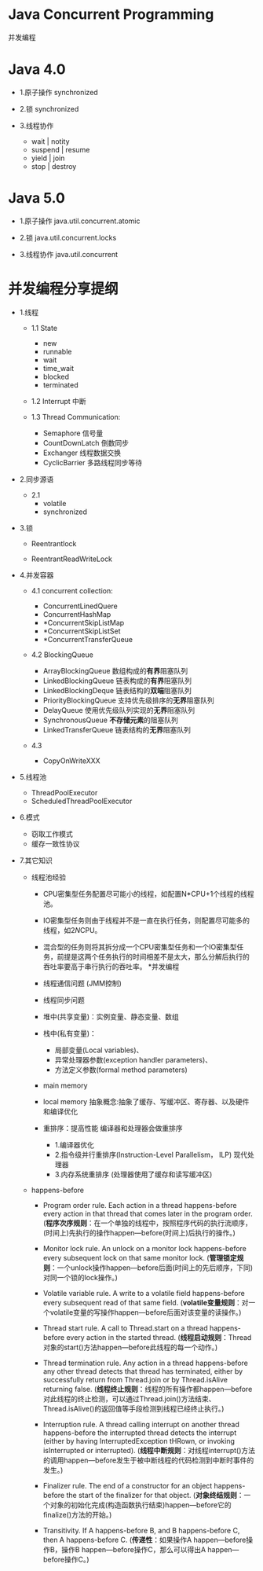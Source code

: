 Java Concurrent Programming
==========

并发编程

# Java 4.0

* 1.原子操作		synchronized

* 2.锁			synchronized

* 3.线程协作		

	* wait | notity 
	* suspend | resume 
	* yield | join 
	* stop | destroy


# Java 5.0

* 1.原子操作		java.util.concurrent.atomic

* 2.锁			java.util.concurrent.locks

* 3.线程协作		java.util.concurrent

并发编程分享提纲
================

* 1.线程
	* 1.1 State
	
		* new
		* runnable
		* wait
		* time_wait
		* blocked
		* terminated
			
	* 1.2	Interrupt 中断
	
	* 1.3	Thread Communication:
	
		* Semaphore		信号量
		* CountDownLatch	倒数同步
		* Exchanger		线程数据交换
		* CyclicBarrier		多路线程同步等待
			
* 2.同步源语

	* 2.1	
		* volatile
		* synchronized
* 3.锁

	* Reentrantlock
	
	* ReentrantReadWriteLock
	
* 4.并发容器

	* 4.1 concurrent collection:
	
		* ConcurrentLinedQuere
		* ConcurrentHashMap
		* *ConcurrentSkipListMap
		* *ConcurrentSkipListSet
		* *ConcurrentTransferQueue
		
	* 4.2	BlockingQueue
		* ArrayBlockingQueue	数组构成的**有界**阻塞队列
		* LinkedBlockingQueue	链表构成的**有界**阻塞队列
		* LinkedBlockingDeque	链表结构的**双端**阻塞队列
		* PriorityBlockingQueue	支持优先级排序的**无界**阻塞队列
		* DelayQueue		使用优先级队列实现的**无界**阻塞队列
		* SynchronousQueue	**不存储元素**的阻塞队列
		* LinkedTransferQueue	链表结构的**无界**阻塞队列
		
			
	* 4.3
	
		* CopyOnWriteXXX
		
* 5.线程池

	* ThreadPoolExecutor
	* ScheduledThreadPoolExecutor
	
* 6.模式

	* 窃取工作模式
	* 缓存一致性协议
	
* 7.其它知识
	* 线程池经验
		* CPU密集型任务配置尽可能小的线程，如配置N*CPU+1个线程的线程池。
		* IO密集型任务则由于线程并不是一直在执行任务，则配置尽可能多的线程，如2*N*CPU。
		* 混合型的任务则将其拆分成一个CPU密集型任务和一个IO密集型任务，前提是这两个任务执行的时间相差不是太大，那么分解后执行的吞吐率要高于串行执行的吞吐率。
	*并发编程
		* 线程通信问题 (JMM控制)
		* 线程同步问题

		* 堆中(共享变量)：实例变量、静态变量、数组 
		* 栈中(私有变量)：
			* 局部变量(Local variables)、
			* 异常处理器参数(exception handler parameters)、
			* 方法定义参数(formal method parameters)

		* main memory
		* local memory	抽象概念:抽象了缓存、写缓冲区、寄存器、以及硬件和编译优化

		* 重排序：提高性能 编译器和处理器会做重排序
			* 1.编译器优化
			* 2.指令级并行重排序(Instruction-Level Parallelism， ILP) 现代处理器
			* 3.内存系统重排序 (处理器使用了缓存和读写缓冲区) 
		
	* happens-before

		* Program order rule. Each action in a thread happens-before every action in that thread that comes later in the program order. 
		(**程序次序规则**：在一个单独的线程中，按照程序代码的执行流顺序，(时间上)先执行的操作happen—before(时间上)后执行的操作。)

		* Monitor lock rule. An unlock on a monitor lock happens-before every subsequent lock on that same monitor lock.
		(**管理锁定规则**：一个unlock操作happen—before后面(时间上的先后顺序，下同)对同一个锁的lock操作。)

		* Volatile variable rule. A write to a volatile field happens-before every subsequent read of that same field.
		(**volatile变量规则**：对一个volatile变量的写操作happen—before后面对该变量的读操作。)

		* Thread start rule. A call to Thread.start on a thread happens-before every action in the started thread.
		(**线程启动规则**：Thread对象的start()方法happen—before此线程的每一个动作。)

		* Thread termination rule. Any action in a thread happens-before any other thread detects that thread has terminated, either by successfully return from Thread.join or by Thread.isAlive returning false. 
		(**线程终止规则**：线程的所有操作都happen—before对此线程的终止检测，可以通过Thread.join()方法结束、Thread.isAlive()的返回值等手段检测到线程已经终止执行。)

		* Interruption rule. A thread calling interrupt on another thread happens-before the interrupted thread detects the interrupt (either by having InterruptedException tHRown, or invoking isInterrupted or interrupted).
		(**线程中断规则**：对线程interrupt()方法的调用happen—before发生于被中断线程的代码检测到中断时事件的发生。)

		* Finalizer rule. The end of a constructor for an object happens-before the start of the finalizer for that object.
		(**对象终结规则**：一个对象的初始化完成(构造函数执行结束)happen—before它的finalize()方法的开始。)

		* Transitivity. If A happens-before B, and B happens-before C, then A happens-before C. 
		(**传递性**：如果操作A happen—before操作B，操作B happen—before操作C，那么可以得出A happen—before操作C。)
